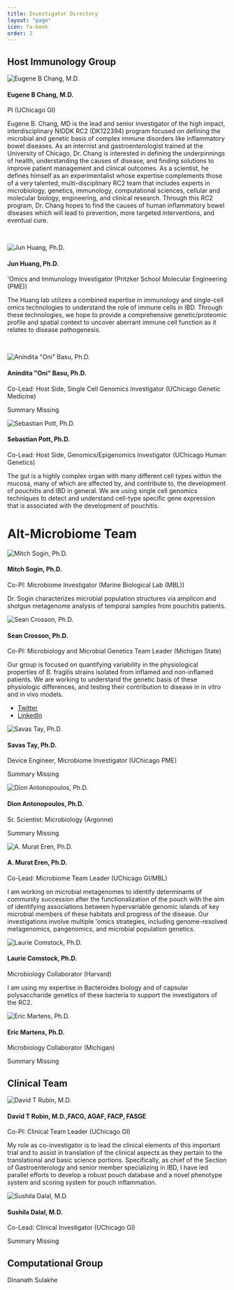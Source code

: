 ```yaml
---
title: Investigator Directory
layout: "page"
icon: fa-book
order: 2
---
```


## Host Immunology Group

<div class="et_pb_column et_pb_column_4_4 et_pb_column_1  et_pb_css_mix_blend_mode_passthrough et-last-child">
<div class="et_pb_module et_pb_team_member et_pb_team_member_0 clearfix  et_pb_bg_layout_light">
<div class="et_pb_team_member_image et-waypoint et_pb_animation_fade_in et-animated"><img src="https://voices.uchicago.edu/rc2pouch/files/2019/12/gene.jpg" alt="Eugene B Chang, M.D."></div>
<div class="et_pb_team_member_description">
<h4 class="et_pb_module_header">Eugene B Chang, M.D.</h4>
<p class="et_pb_member_position">PI (UChicago GI)</p>
<div><p>Eugene B. Chang, MD is the lead and senior investigator of the high impact, interdisciplinary NIDDK RC2 (DK122394) program focused on defining the microbial and genetic basis of complex immune disorders like inflammatory bowel diseases. As an internist and gastroenterologist trained at the University of Chicago, Dr. Chang is interested in defining the underpinnings of health, understanding the causes of disease, and finding solutions to improve patient management and clinical outcomes. As a scientist, he defines himself as an experimentalist whose expertise complements those of a very talented, multi-disciplinary RC2 team that includes experts in microbiology, genetics, immunology, computational sciences, cellular and molecular biology, engineering, and clinical research. Through this RC2 program, Dr. Chang hopes to find the causes of human inflammatory bowel diseases which will lead to prevention, more targeted interventions, and eventual cure.&nbsp;</p>
<p>&nbsp;</p></div>

<div class="et_pb_module et_pb_team_member et_pb_team_member_1 clearfix  et_pb_bg_layout_light">
<div class="et_pb_team_member_image et-waypoint et_pb_animation_fade_in et-animated"><img src="https://voices.uchicago.edu/rc2pouch/files/2019/11/rc2huang.jpg" alt="Jun Huang, Ph.D.">
<div class="et_pb_team_member_description">
<h4 class="et_pb_module_header">Jun Huang, Ph.D.</h4>
<p class="et_pb_member_position">'Omics and Immunology Investigator (Pritzker School Molecular Engineering (PME))</p>
<div><p>The Huang lab utilizes a combined expertise in immunology and single-cell omics technologies to understand the role of immune cells in IBD. Through these technologies, we hope to provide a comprehensive genetic/proteomic profile and spatial context to uncover aberrant immune cell function as it relates to disease pathogenesis.&nbsp;</p>
<p>&nbsp;</p></div>

<div class="et_pb_team_member_image et-waypoint et_pb_animation_fade_in et-animated"><img src="https://voices.uchicago.edu/rc2pouch/files/2019/11/rc2basu.jpg" alt="Anindita &quot;Oni&quot; Basu, Ph.D." srcset="https://voices.uchicago.edu/rc2pouch/files/2019/11/rc2basu.jpg 240w, https://voices.uchicago.edu/rc2pouch/files/2019/11/rc2basu-150x150.jpg 150w" sizes="(max-width: 240px) 100vw, 240px">
<h4 class="et_pb_module_header">Anindita "Oni" Basu, Ph.D.</h4>
<p class="et_pb_member_position">Co-Lead: Host Side, Single Cell Genomics Investigator (UChicago Genetic Medicine)</p>
<div><p>Summary Missing</p>

<img src="https://voices.uchicago.edu/rc2pouch/files/2019/11/rc2pott-e1573842181525.jpg" alt="Sebastian Pott, Ph.D.">
<h4 class="et_pb_module_header">Sebastian Pott, Ph.D.</h4>
<p class="et_pb_member_position">Co-Lead: Host Side, Genomics/Epigenomics Investigator (UChicago Human Genetics)</p>
<div><p>The gut is a highly complex organ with many different cell types within the mucosa, many of which are affected by, and contribute to, the development of pouchitis and IBD in general. We are using single cell genomics techniques to detect and understand cell-type specific gene expression that is associated with the development of pouchitis.&nbsp;</p>

Alt-Microbiome Team
======



<div class="et_pb_column et_pb_column_4_4 et_pb_column_1  et_pb_css_mix_blend_mode_passthrough et-last-child">
<div class="et_pb_module et_pb_team_member et_pb_team_member_0 clearfix  et_pb_bg_layout_light">
<div class="et_pb_team_member_image et-waypoint et_pb_animation_fade_in et-animated"><img src="https://voices.uchicago.edu/rc2pouch/files/2019/11/rc2sogin-e1573842083295.jpg" alt="Mitch Sogin, Ph.D.">
<h4 class="et_pb_module_header">Mitch Sogin, Ph.D.</h4>
<p class="et_pb_member_position">Co-PI: Microbiome Investigator (Marine Biological Lab (MBL))</p>
<div><p>Dr. Sogin characterizes microbial population structures via amplicon and shotgun metagenome analysis of temporal samples from pouchitis patients.</p>

<div class="et_pb_team_member_image et-waypoint et_pb_animation_fade_in et-animated"><img src="https://voices.uchicago.edu/rc2pouch/files/2019/11/rc2crosson-e1573842095174.jpg" alt="Sean Crosson, Ph.D."></div>
<div class="et_pb_team_member_description">
<h4 class="et_pb_module_header">Sean Crosson, Ph.D.</h4>
<p class="et_pb_member_position">Co-PI: Microbiology and Microbial Genetics Team Leader (Michigan State)</p>
<div><p>Our group is focused on quantifying variability in the physiological properties of B. fragilis strains isolated from inflamed and non-inflamed patients. We are working to understand the genetic basis of these physiologic differences, and testing their contribution to disease in in vitro and in vivo models.&nbsp;</p>
<ul class="et_pb_member_social_links"><li>
<a href="https://twitter.com/sean_crosson" class="et_pb_font_icon et_pb_twitter_icon"><span>Twitter</span></a>
</li><li><a href="https://www.linkedin.com/in/sean-crosson-5661607/" class="et_pb_font_icon et_pb_linkedin_icon"><span>LinkedIn</span></a></li></ul>
</div> <!-- .et_pb_team_member_description -->
</div>

<img src="https://voices.uchicago.edu/rc2pouch/files/2019/11/rc2tay-e1573842068358.jpg" alt="Savas Tay, Ph.D.">
<h4 class="et_pb_module_header">Savas Tay, Ph.D.</h4>
<p class="et_pb_member_position">Device Engineer, Microbiome Investigator (UChicago PME)</p>
<div><p>Summary Missing</p>

<img src="https://voices.uchicago.edu/rc2pouch/files/2019/11/rc2anton-e1573842309148.png" alt="Dion Antonopoulos, Ph.D. ">
<h4 class="et_pb_module_header">Dion Antonopoulos, Ph.D. </h4>
<p class="et_pb_member_position">Sr. Scientist: Microbiology (Argonne)</p>
<div><p>Summary Missing</p>

<img src="https://voices.uchicago.edu/rc2pouch/files/2019/11/rec2eren.jpg" alt="A. Murat Eren, Ph.D." srcset="https://voices.uchicago.edu/rc2pouch/files/2019/11/rec2eren.jpg 240w, https://voices.uchicago.edu/rc2pouch/files/2019/11/rec2eren-150x150.jpg 150w" sizes="(max-width: 240px) 100vw, 240px">
<h4 class="et_pb_module_header">A. Murat Eren, Ph.D.</h4>
<p class="et_pb_member_position">Co-Lead: Microbiome Team Leader (UChicago GI/MBL)</p>
<div><p>I am working on microbial metagenomes to identify determinants of community succession after the functionalization of the pouch with the aim of identifying associations between hypervariable genomic islands of key microbial members of these habitats and progress of the disease. Our investigations involve multiple 'omics strategies, including genome-resolved metagenomics, pangenomics, and microbial population genetics.</p>

<img src="https://voices.uchicago.edu/rc2pouch/files/2019/11/rc2comstockkkk-e1573842527655.jpg" alt="Laurie Comstock, Ph.D.">
<h4 class="et_pb_module_header">Laurie Comstock, Ph.D.</h4>
<p class="et_pb_member_position">Microbiology Collaborator (Harvard)</p>
<div><p>I am using my expertise in Bacteroides biology and of capsular polysaccharide genetics of these bacteria to support the investigators of the RC2.</p>

<img src="https://voices.uchicago.edu/rc2pouch/files/2019/11/rc2martenss-e1573842268348.jpg" alt="Eric Martens, Ph.D.">
<h4 class="et_pb_module_header">Eric Martens, Ph.D.</h4>
<p class="et_pb_member_position">Microbiology Collaborator (Michigan)</p>
<div><p>Summary Missing&nbsp;</p>

## Clinical Team

<div class="et_pb_column et_pb_column_4_4 et_pb_column_1  et_pb_css_mix_blend_mode_passthrough et-last-child">
<div class="et_pb_module et_pb_team_member et_pb_team_member_0 clearfix  et_pb_bg_layout_light">
<div class="et_pb_team_member_image et-waypoint et_pb_animation_fade_in et-animated">
<img src="https://voices.uchicago.edu/rc2pouch/files/2019/11/rc2rubin-e1573842105622.jpg" alt="David T Rubin, M.D.">
<h4 class="et_pb_module_header">David T Rubin, M.D.,FACG, AGAF, FACP, FASGE</h4>
<p class="et_pb_member_position">Co-PI: Clinical Team Leader (UChicago GI)</p>
<div><p>My role as co-investigator is to lead the clinical elements of this important trial and to assist in translation of the clinical aspects as they pertain to the translational and basic science portions. Specifically, as chief of the Section of Gastroenterology and senior member specializing in IBD, I have led parallel efforts to develop a robust pouch database and a novel phenotype system and scoring system for pouch inflammation.</p>

<img src="https://voices.uchicago.edu/rc2pouch/files/2019/11/rc2sushila-e1573842288821.jpg" alt="Sushila Dalal, M.D.">
<h4 class="et_pb_module_header">Sushila Dalal, M.D.</h4>
<p class="et_pb_member_position">Co-Lead: Clinical Investigator (UChicago GI)</p>
<div><p>Summary Missing&nbsp;</p>

## Computational Group

Dinanath Sulakhe
